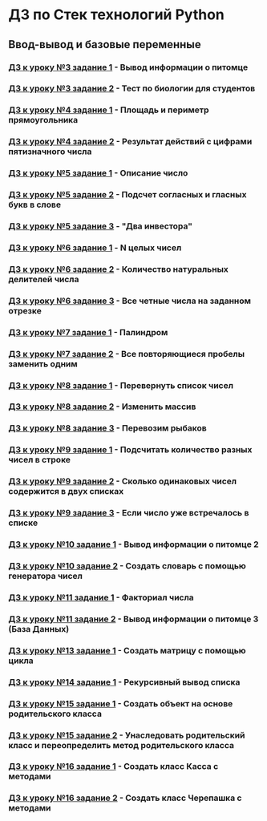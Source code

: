 # ДЗ по Стек технологий Python

## Ввод-вывод и базовые переменные
### [ДЗ к уроку №3 задание 1](task_3_1/) - Вывод информации о питомце
### [ДЗ к уроку №3 задание 2](task_3_2/) - Тест по биологии для студентов
### [ДЗ к уроку №4 задание 1](task_4_1/) - Площадь и периметр прямоугольника
### [ДЗ к уроку №4 задание 2](task_4_2/) - Результат действий с цифрами пятизначного числа
### [ДЗ к уроку №5 задание 1](task_5_1/) - Описание число
### [ДЗ к уроку №5 задание 2](task_5_2/) - Подсчет согласных и гласных букв в слове
### [ДЗ к уроку №5 задание 3](task_5_3/) - "Два инвестора"
### [ДЗ к уроку №6 задание 1](task_6_1/) - N целых чисел
### [ДЗ к уроку №6 задание 2](task_6_2/) - Количество натуральных делителей числа
### [ДЗ к уроку №6 задание 3](task_6_3/) - Все четные числа на заданном отрезке
### [ДЗ к уроку №7 задание 1](task_7_1/) - Палиндром
### [ДЗ к уроку №7 задание 2](task_7_2/) - Все повторяющиеся пробелы заменить одним
### [ДЗ к уроку №8 задание 1](task_8_1/) - Перевернуть список чисел
### [ДЗ к уроку №8 задание 2](task_8_2/) - Изменить массив
### [ДЗ к уроку №8 задание 3](task_8_3/) - Перевозим рыбаков
### [ДЗ к уроку №9 задание 1](task_9_1/) - Подсчитать количество разных чисел в строке
### [ДЗ к уроку №9 задание 2](task_9_2/) - Сколько одинаковых чисел содержится в двух списках
### [ДЗ к уроку №9 задание 3](task_9_3/) - Если число уже встречалось в списке
### [ДЗ к уроку №10 задание 1](task_10_1/) - Вывод информации о питомце 2
### [ДЗ к уроку №10 задание 2](task_10_2/) - Создать словарь с помощью генератора чисел
### [ДЗ к уроку №11 задание 1](task_11_1/) - Факториал числа
### [ДЗ к уроку №11 задание 2](task_11_2/) - Вывод информации о питомце 3 (База Данных)
### [ДЗ к уроку №13 задание 1](task_13_1/) - Создать матрицу с помощью цикла
### [ДЗ к уроку №14 задание 1](task_14_1/) - Рекурсивный вывод списка
### [ДЗ к уроку №15 задание 1](task_15_1/) - Создать объект на основе родительского класса
### [ДЗ к уроку №15 задание 2](task_15_2/) - Унаследовать родительский класс и переопределить метод родительского класса
### [ДЗ к уроку №16 задание 1](task_16_1/) - Создать класс Касса с методами
### [ДЗ к уроку №16 задание 2](task_16_2/) - Создать класс Черепашка с методами